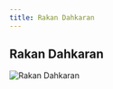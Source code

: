```yaml
---
title: Rakan Dahkaran
---
```


Rakan Dahkaran
--------------


![Rakan Dahkaran](/images/stories/saga/gundamzz/persos/rakan-dahkaran.png)


 

